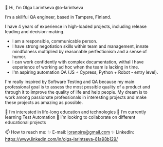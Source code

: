 👋 Hi, I’m Olga Larintseva @o-larintseva

I’m a skillful QA engineer, based in Tampere, Finland. 

I have 4 years of experience in high-loaded projects, including release leading and decision-making. 
- I am a responsible, communicable person. 
- I have strong negotiation skills within team and management, innate mindfulness multiplied by reasonable perfectionism and a sense of humor.
- I can work confidently with complex documentation, withal I have experience of working ad hoc when the team is lacking in time.
- I'm aspiring automation QA (JS + Cypress, Python + Robot - entry level).

I'm really inspired by Software Testing and QA because my main professional goal is to assess the most possible quality of a product and through it to improve the quality of life and help people. 
My dream is to work among passionate professionals in interesting projects and make these projects as amazing as possible.

👀 I’m interested in life-long education and technologies 
🌱 I’m currently learning Test Automation 
💞️ I’m looking to collaborate on different educational projects 

📫 How to reach me: 
✨ E-mail: loranpire@gmail.com
✨ LinkedIn: https://www.linkedin.com/in/olga-larintseva-61a98b129/
